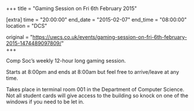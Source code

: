 +++
title = "Gaming Session on Fri 6th February 2015"

[extra]
time = "20:00:00"
end_date = "2015-02-07"
end_time = "08:00:00"
location = "DCS"

original = "https://uwcs.co.uk/events/gaming-session-on-fri-6th-february-2015-1474489097809/"    
+++

Comp Soc’s weekly 12-hour long gaming session.

Starts at 8:00pm and ends at 8:00am but feel free to arrive/leave at any time.

Takes place in terminal room 001 in the Department of Computer Science. Not all student cards will give access to the building so knock on one of the windows if you need to be let in.

